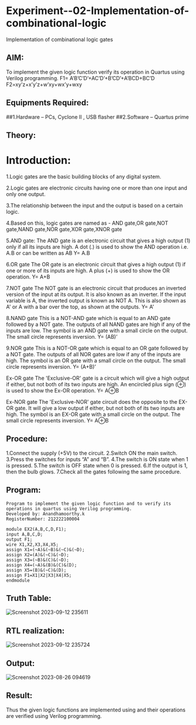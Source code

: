 # Experiment--02-Implementation-of-combinational-logic
Implementation of combinational logic gates
 
## AIM:
To implement the given logic function verify its operation in Quartus using Verilog programming.
 F1= A’B’C’D’+AC’D’+B’CD’+A’BCD+BC’D
F2=xy’z+x’y’z+w’xy+wx’y+wxy
 
 
 
## Equipments Required:
##1.Hardware – PCs, Cyclone II , USB flasher
##2.Software – Quartus prime
## Theory:
# Introduction:
1.Logic gates are the basic building blocks of any digital system.

2.Logic gates are electronic circuits having one or more than one input and only one output.

3.The relationship between the input and the output is based on a certain logic.

4.Based on this, logic gates are named as - AND gate,OR gate,NOT gate,NAND gate,NOR gate,XOR gate,XNOR gate

5.AND gate: The AND gate is an electronic circuit that gives a high output (1) only if all its inputs are high. A dot (.) is used to show the AND operation i.e. A.B or can be written as AB Y= A.B

6.OR gate The OR gate is an electronic circuit that gives a high output (1) if one or more of its inputs are high. A plus (+) is used to show the OR operation. Y= A+B

7.NOT gate The NOT gate is an electronic circuit that produces an inverted version of the input at its output. It is also known as an inverter. If the input variable is A, the inverted output is known as NOT A. This is also shown as A' or A with a bar over the top, as shown at the outputs. Y= A'

8.NAND gate This is a NOT-AND gate which is equal to an AND gate followed by a NOT gate. The outputs of all NAND gates are high if any of the inputs are low. The symbol is an AND gate with a small circle on the output. The small circle represents inversion. Y= (AB)’

9.NOR gate This is a NOT-OR gate which is equal to an OR gate followed by a NOT gate. The outputs of all NOR gates are low if any of the inputs are high. The symbol is an OR gate with a small circle on the output. The small circle represents inversion. Y= (A+B)’

Ex-OR gate The 'Exclusive-OR' gate is a circuit which will give a high output if either, but not both of its two inputs are high. An encircled plus sign (⊕) is used to show the Ex-OR operation. Y= A⊕B

Ex-NOR gate The 'Exclusive-NOR' gate circuit does the opposite to the EX-OR gate. It will give a low output if either, but not both of its two inputs are high. The symbol is an EX-OR gate with a small circle on the output. The small circle represents inversion. Y= A⊕B
## Procedure:
1.Connect the supply (+5V) to the circuit.
2.Switch ON the main switch.
3.Press the switches for inputs “A” and “B”.
4.The switch is ON state when 1 is pressed.
5.The switch is OFF state when 0 is pressed.
6.If the output is 1, then the bulb glows.
7.Check all the gates following the same procedure.
## Program:
```
Program to implement the given logic function and to verify its operations in quartus using Verilog programming.
Developed by: Anandhamoorthy.k
RegisterNumber: 212222100004

module EX2(A,B,C,D,F1);
input A,B,C,D;
output F1;
wire X1,X2,X3,X4,X5;
assign X1=(~A)&(~B)&(~C)&(~D);
assign X2=(A)&(~C)&(~D);
assign X3=(~B)&(C)&(~D);
assign X4=(~A)&(B)&(C)&(D);
assign X5=(B)&(~C)&(D);
assign F1=X1|X2|X3|X4|X5;
endmodule
```
## Truth Table:
![Screenshot 2023-09-12 235611](https://github.com/AnandhamoorthyKarthikeyan/Experiment--02-Implementation-of-combinational-logic-/assets/119475998/97f37b87-46ba-4dbb-8b3e-edffe81ae039)
## RTL realization:
![Screenshot 2023-09-12 235724](https://github.com/AnandhamoorthyKarthikeyan/Experiment--02-Implementation-of-combinational-logic-/assets/119475998/27dd8160-848d-43ac-aef1-c128c1b6a845)
## Output:
![Screenshot 2023-08-26 094619](https://github.com/AnandhamoorthyKarthikeyan/Experiment--02-Implementation-of-combinational-logic-/assets/119475998/3bb7671d-e767-4a81-8c51-783a0174a55c)
## Result:
Thus the given logic functions are implemented using  and their operations are verified using Verilog programming.
